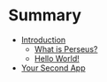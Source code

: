# Summary

- [Introduction](./intro.md)
	- [What is Perseus?](./what-is-perseus.md)
	- [Hello World!](./hello-world.md)
- [Your Second App](./second-app.md)
